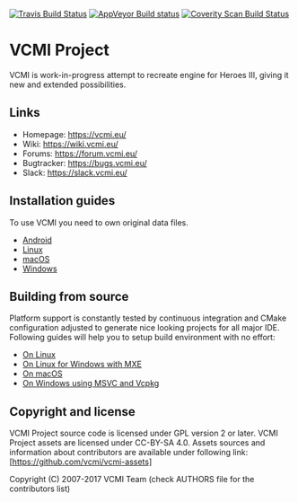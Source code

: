 [![Travis Build Status](https://travis-ci.org/vcmi/vcmi.svg?branch=develop)](https://travis-ci.org/vcmi/vcmi)
[![AppVeyor Build status](https://ci.appveyor.com/api/projects/status/github/vcmi/vcmi?branch=develop&svg=true)](https://ci.appveyor.com/project/vcmi/vcmi)
[![Coverity Scan Build Status](https://scan.coverity.com/projects/vcmi/badge.svg)](https://scan.coverity.com/projects/vcmi)
# VCMI Project
VCMI is work-in-progress attempt to recreate engine for Heroes III, giving it new and extended possibilities.

## Links

 * Homepage:   https://vcmi.eu/
 * Wiki:       https://wiki.vcmi.eu/
 * Forums:     https://forum.vcmi.eu/
 * Bugtracker: https://bugs.vcmi.eu/
 * Slack:      https://slack.vcmi.eu/

## Installation guides

To use VCMI you need to own original data files.

 * [Android](https://wiki.vcmi.eu/Installation_on_Android)
 * [Linux](https://wiki.vcmi.eu/Installation_on_Linux)
 * [macOS](https://wiki.vcmi.eu/Installation_on_macOS)
 * [Windows](https://wiki.vcmi.eu/Installation_on_Windows)

## Building from source

Platform support is constantly tested by continuous integration and CMake configuration adjusted to generate nice looking projects for all major IDE. Following guides will help you to setup build environment with no effort:

 * [On Linux](https://wiki.vcmi.eu/How_to_build_VCMI_(Linux))
 * [On Linux for Windows with MXE](https://wiki.vcmi.eu/How_to_build_VCMI_(Linux/Cmake/MXE))
 * [On macOS](https://wiki.vcmi.eu/How_to_build_VCMI_(macOS))
 * [On Windows using MSVC and Vcpkg](https://wiki.vcmi.eu/How_to_build_VCMI_(Windows/Vcpkg))

## Copyright and license

VCMI Project source code is licensed under GPL version 2 or later.
VCMI Project assets are licensed under CC-BY-SA 4.0. Assets sources and information about contributors are available under following link: [https://github.com/vcmi/vcmi-assets]

Copyright (C) 2007-2017  VCMI Team (check AUTHORS file for the contributors list)
